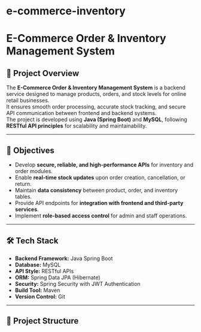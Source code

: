 # e-commerce-inventory
# E-Commerce Order & Inventory Management System

## 📌 Project Overview
The **E-Commerce Order & Inventory Management System** is a backend service designed to manage products, orders, and stock levels for online retail businesses.  
It ensures smooth order processing, accurate stock tracking, and secure API communication between frontend and backend systems.  
The project is developed using **Java (Spring Boot)** and **MySQL**, following **RESTful API principles** for scalability and maintainability.

---

## 🎯 Objectives
- Develop **secure, reliable, and high-performance APIs** for inventory and order modules.
- Enable **real-time stock updates** upon order creation, cancellation, or return.
- Maintain **data consistency** between product, order, and inventory tables.
- Provide API endpoints for **integration with frontend and third-party services**.
- Implement **role-based access control** for admin and staff operations.

---

## 🛠️ Tech Stack
- **Backend Framework:** Java Spring Boot  
- **Database:** MySQL  
- **API Style:** RESTful APIs  
- **ORM:** Spring Data JPA (Hibernate)  
- **Security:** Spring Security with JWT Authentication  
- **Build Tool:** Maven  
- **Version Control:** Git  

---

## 📂 Project Structure
